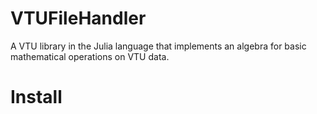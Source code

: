 # VTUFileHandler
A VTU library in the Julia language that implements an algebra for basic mathematical operations on VTU data.

# Install
